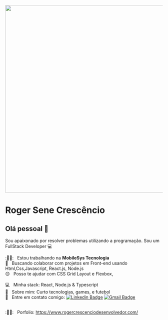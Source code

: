 
<img width="600px" src="https://images.unsplash.com/photo-1604964432806-254d07c11f32?ixlib=rb-1.2.1&ixid=MnwxMjA3fDB8MHxwaG90by1wYWdlfHx8fGVufDB8fHx8&auto=format&fit=crop&w=880&q=80">

# Roger Sene Crescêncio

## Olá pessoal 👋
Sou apaixonado por resolver problemas utilizando a programação.
Sou um FullStack Developer :computer:

 :👨‍💻:  &nbsp; Estou trabalhando na **MobileSys Tecnologia**
 <br/> :blue_heart: &nbsp; Buscando colaborar com projetos em Front-end usando Html,Css,Javascript, React.js, Node.js
 <br/> :blush: &nbsp; Posso te ajudar com CSS Grid Layout e Flexbox,  
 <br/> :computer: &nbsp; Minha stack: React, Node.js & Typescript
 <br/> 💬  &nbsp; Sobre mim: Curto tecnologias, games, e futebol 
 <br/> :email: &nbsp; Entre em contato comigo: [![Linkedin Badge](https://img.shields.io/badge/-RogerSene-blue?style=flat-square&logo=Linkedin&logoColor=white&link=https://www.linkedin.com/in/roger-sene-crescencio-6a6925184/)](https://www.linkedin.com/in/roger-sene-crescencio-6a6925184/)
[![Gmail Badge](https://img.shields.io/badge/-rogersenefaria@gmail.com-c14438?style=flat-square&logo=Gmail&logoColor=white&link=mailto:rogersenefaria@gmail.com)](mailto:rogersenefaria@gmail.com)

<br/> :👨‍💻:  &nbsp; Porfolio: https://www.rogercrescenciodesenvolvedor.com/

